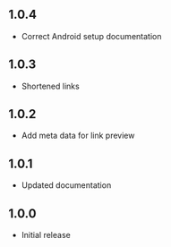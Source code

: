 ## 1.0.4

- Correct Android setup documentation

## 1.0.3

- Shortened links

## 1.0.2

- Add meta data for link preview

## 1.0.1

- Updated documentation

## 1.0.0

- Initial release
